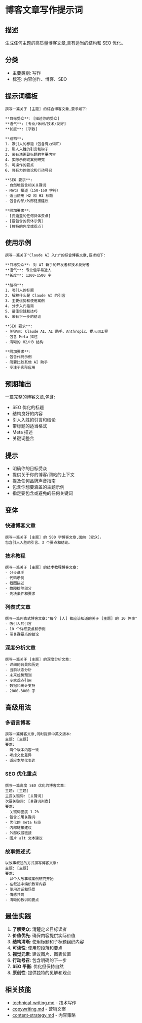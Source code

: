 # 博客文章写作提示词

## 描述
生成任何主题的高质量博客文章,具有适当的结构和 SEO 优化。

## 分类
- 主要类别: 写作
- 标签: 内容创作、博客、SEO

## 提示词模板

```
撰写一篇关于 [主题] 的综合博客文章,要求如下:

**目标受众**: [描述你的受众]
**语气**: [专业/休闲/技术/友好]
**长度**: [字数]

**结构**:
1. 吸引人的标题（包含有力词汇）
2. 引人入胜的引言和钩子
3. 带有清晰副标题的主要内容
4. 实际示例或案例研究
5. 可操作的要点
6. 强有力的结论和行动号召

**SEO 要求**:
- 自然地包含相关关键词
- Meta 描述（150-160 字符）
- 适当使用 H2 和 H3 标题
- 包含内部/外部链接建议

**附加要求**:
- [要涵盖的任何具体要点]
- [要包含的具体示例]
- [独特的角度或观点]
```

## 使用示例

```
撰写一篇关于"Claude AI 入门"的综合博客文章,要求如下:

**目标受众**: 对 AI 新手的开发者和技术爱好者
**语气**: 专业但平易近人
**长度**: 1200-1500 字

**结构**:
1. 吸引人的标题
2. 解释什么是 Claude AI 的引言
3. 主要优势和使用案例
4. 分步入门指南
5. 最佳实践和技巧
6. 带有下一步的结论

**SEO 要求**:
- 关键词: Claude AI、AI 助手、Anthropic、提示词工程
- 包含 Meta 描述
- 清晰的 H2/H3 结构

**附加要求**:
- 包含代码示例
- 简要比较其他 AI 助手
- 专注于实际应用
```

## 预期输出

一篇完整的博客文章,包含:
- SEO 优化的标题
- 结构良好的内容
- 引人入胜的引言和结论
- 带标题的适当格式
- Meta 描述
- 关键词整合

## 提示

- 明确你的目标受众
- 提供关于你的博客/网站的上下文
- 提及任何品牌声音指南
- 包含你想要涵盖的主题示例
- 指定要包含或避免的任何关键词

## 变体

### 快速博客文章
```
撰写一篇关于 [主题] 的 500 字博客文章,面向 [受众]。
包含引人入胜的引言、3 个要点和结论。
```

### 技术教程
```
撰写一篇关于 [主题] 的技术教程博客文章:
- 分步说明
- 代码示例
- 截图描述
- 故障排除部分
- 先决条件和要求
```

### 列表式文章
```
撰写一篇列表式博客文章:"每个 [人] 都应该知道的关于 [主题] 的 10 件事"
- 吸引人的引言
- 10 个详细要点和示例
- 带关键要点的结论
```

### 深度分析文章
```
撰写一篇关于 [主题] 的深度分析文章:
- 详细的背景和历史
- 当前状态分析
- 未来趋势预测
- 专家观点引用
- 数据和统计支持
- 2000-3000 字
```

## 高级用法

### 多语言博客
```
撰写一篇博客文章,同时提供中英文版本:
主题: [主题]
要求: 
- 两个版本内容一致
- 考虑文化差异
- 适应本地化表达
```

### SEO 优化重点
```
撰写一篇高度 SEO 优化的博客文章:
主题: [主题]
主要关键词: [关键词]
次要关键词: [关键词列表]
要求:
- 关键词密度 1-2%
- 包含长尾关键词
- 优化的 meta 标签
- 内部链接建议
- 外部权威链接
- 图片 alt 文本建议
```

### 故事叙述式
```
以故事叙述的方式撰写博客文章:
主题: [主题]
要求:
- 以个人故事或案例研究开始
- 在叙述中编织教育内容
- 使用对话和场景
- 情感共鸣
- 清晰的教训和要点
```

## 最佳实践

1. **了解受众**: 清楚定义目标读者
2. **价值优先**: 确保内容提供实际价值
3. **结构清晰**: 使用标题和子标题组织内容
4. **可读性**: 使用短段落和要点
5. **视觉元素**: 建议图片、图表位置
6. **行动号召**: 包含明确的下一步
7. **SEO 平衡**: 优化但保持自然
8. **原创性**: 提供独特的见解和观点

## 相关技能

- [technical-writing.md](./technical-writing.md) - 技术写作
- [copywriting.md](./copywriting.md) - 营销文案
- [content-strategy.md](./content-strategy.md) - 内容策略

